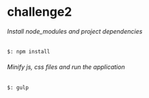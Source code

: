 # challenge2

###### Install node_modules and project dependencies

```shell
$: npm install
```

###### Minify js, css files and run the application

```shell
$: gulp
```
